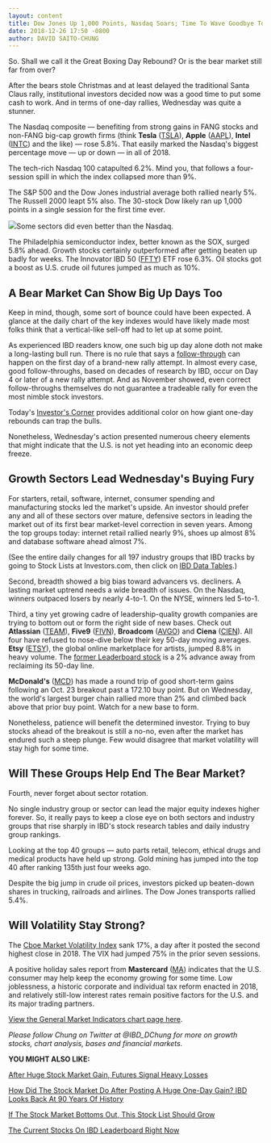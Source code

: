 ```yaml
---
layout: content
title: Dow Jones Up 1,000 Points, Nasdaq Soars; Time To Wave Goodbye To Bear Market?
date: 2018-12-26 17:50 -0800
author: DAVID SAITO-CHUNG
---
```






So. Shall we call it the Great Boxing Day Rebound? Or is the bear market still far from over?


After the bears stole Christmas and at least delayed the traditional Santa Claus rally, institutional investors decided now was a good time to put some cash to work. And in terms of one-day rallies, Wednesday was quite a stunner.


The Nasdaq composite — benefiting from strong gains in FANG stocks and non-FANG big-cap growth firms (think **Tesla** ([TSLA](https://research.investors.com/quote.aspx?symbol=TSLA)), **Apple** ([AAPL](https://research.investors.com/quote.aspx?symbol=AAPL)), **Intel** ([INTC](https://research.investors.com/quote.aspx?symbol=INTC)) and the like) — rose 5.8%. That easily marked the Nasdaq's biggest percentage move — up or down — in all of 2018.


The tech-rich Nasdaq 100 catapulted 6.2%. Mind you, that follows a four-session spill in which the index collapsed more than 9%.


The S&P 500 and the Dow Jones industrial average both rallied nearly 5%. The Russell 2000 leapt 5% also. The 30-stock Dow likely ran up 1,000 points in a single session for the first time ever.


![](https://www.investors.com/wp-content/uploads/2018/12/MP122618-262x300.jpg)Some sectors did even better than the Nasdaq.


The Philadelphia semiconductor index, better known as the SOX, surged 5.8% ahead. Growth stocks certainly outperformed after getting beaten up badly for weeks. The Innovator IBD 50 ([FFTY](https://research.investors.com/quote.aspx?symbol=FFTY)) ETF rose 6.3%. Oil stocks got a boost as U.S. crude oil futures jumped as much as 10%.


A Bear Market Can Show Big Up Days Too
--------------------------------------


Keep in mind, though, some sort of bounce could have been expected. A glance at the daily chart of the key indexes would have likely made most folks think that a vertical-like sell-off had to let up at some point.


As experienced IBD readers know, one such big up day alone doth not make a long-lasting bull run. There is no rule that says a [follow-through](https://www.investors.com/how-to-invest/investors-corner/how-to-find-next-stock-market-bottom/) can happen on the first day of a brand-new rally attempt. In almost every case, good follow-throughs, based on decades of research by IBD, occur on Day 4 or later of a new rally attempt. And as November showed, even correct follow-throughs themselves do not guarantee a tradeable rally for even the most nimble stock investors.


Today's [Investor's Corner](https://www.investors.com/how-to-invest/investors-corner/bear-market-stocks-big-one-day-gain/) provides additional color on how giant one-day rebounds can trap the bulls.


Nonetheless, Wednesday's action presented numerous cheery elements that might indicate that the U.S. is not yet heading into an economic deep freeze.


Growth Sectors Lead Wednesday's Buying Fury
-------------------------------------------


For starters, retail, software, internet, consumer spending and manufacturing stocks led the market's upside. An investor should prefer any and all of these sectors over mature, defensive sectors in leading the market out of its first bear market-level correction in seven years. Among the top groups today: internet retail rallied nearly 9%, shoes up almost 8% and database software ahead almost 7%.


(See the entire daily changes for all 197 industry groups that IBD tracks by going to Stock Lists at Investors.com, then click on [IBD Data Tables](https://www.investors.com/ibd-data-tables/).)


Second, breadth showed a big bias toward advancers vs. decliners. A lasting market uptrend needs a wide breadth of issues. On the Nasdaq, winners outpaced losers by nearly 4-to-1. On the NYSE, winners led 5-to-1.


Third, a tiny yet growing cadre of leadership-quality growth companies are trying to bottom out or form the right side of new bases. Check out **Atlassian** ([TEAM](https://research.investors.com/quote.aspx?symbol=TEAM)), **Five9** ([FIVN](https://research.investors.com/quote.aspx?symbol=FIVN)), **Broadcom** ([AVGO](https://research.investors.com/quote.aspx?symbol=AVGO)) and **Ciena** ([CIEN](https://research.investors.com/quote.aspx?symbol=CIEN)). All four have refused to nose-dive below their key 50-day moving averages. **Etsy** ([ETSY](https://research.investors.com/quote.aspx?symbol=ETSY)), the global online marketplace for artists, jumped 8.8% in heavy volume. The [former Leaderboard stock](https://leaderboard.investors.com/#/leaders/leadersnearabuypoint) is a 2% advance away from reclaiming its 50-day line.


**McDonald's** ([MCD](https://research.investors.com/quote.aspx?symbol=MCD)) has made a round trip of good short-term gains following an Oct. 23 breakout past a 172.10 buy point. But on Wednesday, the world's largest burger chain rallied more than 2% and climbed back above that prior buy point. Watch for a new base to form.


Nonetheless, patience will benefit the determined investor. Trying to buy stocks ahead of the breakout is still a no-no, even after the market has endured such a steep plunge. Few would disagree that market volatility will stay high for some time.


Will These Groups Help End The Bear Market?
-------------------------------------------


Fourth, never forget about sector rotation.


No single industry group or sector can lead the major equity indexes higher forever. So, it really pays to keep a close eye on both sectors and industry groups that rise sharply in IBD's stock research tables and daily industry group rankings.


Looking at the top 40 groups — auto parts retail, telecom, ethical drugs and medical products have held up strong. Gold mining has jumped into the top 40 after ranking 135th just four weeks ago.


Despite the big jump in crude oil prices, investors picked up beaten-down shares in trucking, railroads and airlines. The Dow Jones transports rallied 5.4%.


Will Volatility Stay Strong?
----------------------------


The [Cboe Market Volatility Index](https://research.investors.com/psychological-market-indicators/chart?type=volatility) sank 17%, a day after it posted the second highest close in 2018. The VIX had jumped 75% in the prior seven sessions.


A positive holiday sales report from **Mastercard** ([MA](https://research.investors.com/quote.aspx?symbol=MA)) indicates that the U.S. consumer may help keep the economy growing for some time. Low joblessness, a historic corporate and individual tax reform enacted in 2018, and relatively still-low interest rates remain positive factors for the U.S. and its major trading partners.


[View the General Market Indicators chart page here](https://www.investors.com/wp-content/uploads/2018/12/IBD2612153010GMI.pdf).


*Please follow Chung on Twitter at @IBD\_DChung for more on growth stocks, chart analysis, bases and financial markets.*


**YOU MIGHT ALSO LIKE:**


[After Huge Stock Market Gain, Futures Signal Heavy Losses](https://www.investors.com/market-trend/stock-market-today/dow-jones-futures-atlassian-workday-twilio-stock-market/)


[How Did The Stock Market Do After Posting A Huge One-Day Gain? IBD Looks Back At 90 Years Of History](https://www.investors.com/how-to-invest/investors-corner/bear-market-stocks-big-one-day-gain/)


[If The Stock Market Bottoms Out, This Stock List Should Grow](https://research.investors.com/stock-lists/sector-leaders)


[The Current Stocks On IBD Leaderboard Right Now](https://leaderboard.investors.com/#/leaders/leadersnearabuypoint)




